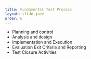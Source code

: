 ```yaml
---
title: Fundamental Test Process
layout: slide.jade
order: 6
---
```

- Planning and control
- Analysis and design
- Implementation and Execution
- Evaluation Exit Criteria and Reporting
- Test Closure Activities
